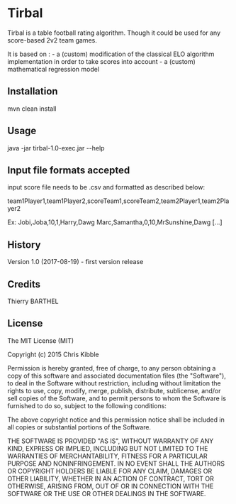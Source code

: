 # Tirbal
 
Tirbal is a table football rating algorithm. 
Though it could be used for any score-based 2v2 team games.

It is based on : 
	- a (custom) modification of the classical ELO algorithm implementation in order to take scores into account
	- a (custom) mathematical regression model

 
## Installation
 
mvn clean install
 
## Usage
 
java -jar tirbal-1.0-exec.jar --help

## Input file formats accepted

input score file needs to be .csv and formatted as described below:

team1Player1,team1Player2,scoreTeam1,scoreTeam2,team2Player1,team2Player2

Ex:
Jobi,Joba,10,1,Harry,Dawg
Marc,Samantha,0,10,MrSunshine,Dawg
[...]
 
## History
 
Version 1.0 (2017-08-19) - first version release
 
## Credits
 
Thierry BARTHEL
 
## License
 
The MIT License (MIT)

Copyright (c) 2015 Chris Kibble

Permission is hereby granted, free of charge, to any person obtaining a copy of this software and associated documentation files (the "Software"), to deal in the Software without restriction, including without limitation the rights to use, copy, modify, merge, publish, distribute, sublicense, and/or sell copies of the Software, and to permit persons to whom the Software is furnished to do so, subject to the following conditions:

The above copyright notice and this permission notice shall be included in all copies or substantial portions of the Software.

THE SOFTWARE IS PROVIDED "AS IS", WITHOUT WARRANTY OF ANY KIND, EXPRESS OR IMPLIED, INCLUDING BUT NOT LIMITED TO THE WARRANTIES OF MERCHANTABILITY, FITNESS FOR A PARTICULAR PURPOSE AND NONINFRINGEMENT. IN NO EVENT SHALL THE AUTHORS OR COPYRIGHT HOLDERS BE LIABLE FOR ANY CLAIM, DAMAGES OR OTHER LIABILITY, WHETHER IN AN ACTION OF CONTRACT, TORT OR OTHERWISE, ARISING FROM, OUT OF OR IN CONNECTION WITH THE SOFTWARE OR THE USE OR OTHER DEALINGS IN THE SOFTWARE.
